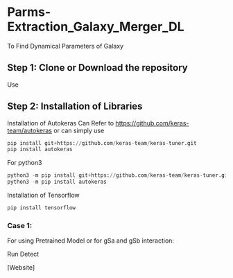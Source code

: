 
# Parms-Extraction_Galaxy_Merger_DL

To Find Dynamical Parameters of Galaxy 

## Step 1: Clone or Download the repository
Use 

## Step 2: Installation of Libraries 
Installation of Autokeras
Can Refer to https://github.com/keras-team/autokeras
or can simply use 
```python
pip install git+https://github.com/keras-team/keras-tuner.git
pip install autokeras
```
For python3
```python
python3 -m pip install git+https://github.com/keras-team/keras-tuner.git
python3 -m pip install autokeras
```
Installation of Tensorflow
```python
pip install tensorflow
```

### Case 1: 
For using Pretrained Model or for gSa and gSb interaction: 

Run Detect


[Website]
